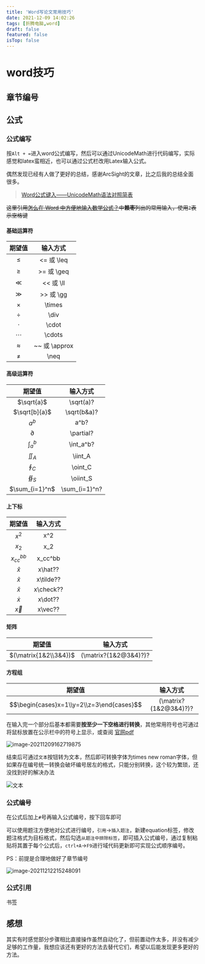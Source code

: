 ```yaml
---
title: 'Word写论文常用技巧'
date: 2021-12-09 14:02:26
tags: [折腾电脑,word]
draft: false
featured: false
isTop: false
---
```

# word技巧

## 章节编号



## 公式

### 公式编写

按`Alt + =`进入word公式编写，然后可以通过UnicodeMath进行代码编写，实际感觉和latex蛮相近，也可以通过公式栏改用Latex输入公式。

偶然发现已经有人做了更好的总结，感谢ArcSight的文章，比之后我的总结全面很多。

> [Word公式键入——UnicodeMath语法对照简表](https://blog.csdn.net/weixin_44224652/article/details/110673138)

~~这里引用[怎么在 Word 中方便地输入数学公式？](https://www.zhihu.com/question/24613226)中**赖枣**列出的常用输入，使用`?`表示空格键~~

#### 基础运算符

|  期望值   |   输入方式    |
| :-------: | :-----------: |
|  $\leq$   |  <= 或 \leq   |
|  $\geq$   |  >= 或 \geq   |
|   $\ll$   |   << 或 \ll   |
|   $\gg$   |   >> 或 \gg   |
| $\times$  |    \times     |
|  $\div$   |     \div      |
|  $\cdot$  |     \cdot     |
| $\cdots$  |    \cdots     |
| $\approx$ | ~~ 或 \approx |
|  $\neq$   |     \neq      |



#### 高级运算符

|     期望值     |   输入方式    |
| :------------: | :-----------: |
|   $\sqrt{a}$   |   \sqrt(a)?   |
| $\sqrt[b]{a}$  |  \sqrt(b&a)?  |
|     $a^b$      |     a^b?      |
|   $\partial$   |   \partial?   |
| $\int_{a}^{b}$ |   \int_a^b?   |
|   $\iint_A$    |    \iint_A    |
|   $\oint_C$    |    \oint_C    |
|   $\oiint_S$   |   \oiint_S    |
| $\sum_{i=1}^n$ | \sum_(i=1)^n? |

#### 上下标

|    期望值     | 输入方式  |
| :-----------: | :-------: |
|     $x^2$     |    x^2    |
|     $x_2$     |    x_2    |
| $x_{cc}^{bb}$ |  x_cc^bb  |
|   $\hat{x}$   |  x\hat??  |
|  $\tilde{x}$  | x\tilde?? |
|  $\check{x}$  | x\check?? |
|   $\dot{x}$   |  x\dot??  |
|   $\vec{x}$   |  x\vec??  |

#### 矩阵

|    期望值     | 输入方式  |
| :-----------: | :-------: |
| $(\matrix{1&2\\3&4})$ | (\matrix?(1&2@3&4)?)? |

#### 方程组

|                  期望值                   |       输入方式        |
| :---------------------------------------: | :-------------------: |
| $$\begin{cases}x=1\\y=2\\z=3\end{cases}$$ | (\matrix?(1&2@3&4)?)? |

在输入完一个部分后基本都需要**按至少一下空格进行转换**，其他常用符号也可通过将鼠标放置在公示栏中的符号上显示，或查阅 [官网pdf](http://www.unicode.org/notes/tn28/UTN28-PlainTextMath-v3.pdf)

![image-20211209162719875](https://cdn.jsdelivr.net/gh/jiang849725768/PrivateImgHost/img/202112091627754.png)

结束后可通过`文本`按钮转为文本，然后即可转换字体为times new roman字体，但如果存在编号统一转换会破坏编号居左的格式，只能分别转换，这个较为繁琐，还没找到好的解决办法

![文本](https://cdn.jsdelivr.net/gh/jiang849725768/PrivateImgHost/img/202112091616494.png)

### 公式编号

在公式后加上`#`号再输入公式编号，按下回车即可

可以使用题注方便地对公式进行编号，`引用`->`插入题注`，新建equation标签，修改题注格式为目标格式，然后勾选`从题注中排除标签`，即可插入公式编号，通过复制粘贴将其置于每个公式后，`ctrl+A`->`F9`进行域代码更新即可实现公式顺序编号。

PS：前提是合理地做好了章节编号

![image-20211212215248091](https://cdn.jsdelivr.net/gh/jiang849725768/PrivateImgHost/img/202112122153006.png)

### 公式引用



书签

## 感想

其实有时感觉部分步骤相比直接操作虽然自动化了，但前置动作太多，并没有减少足够的工作量，我想应该还有更好的方法去替代它们，希望以后能发现更多更好的方法。